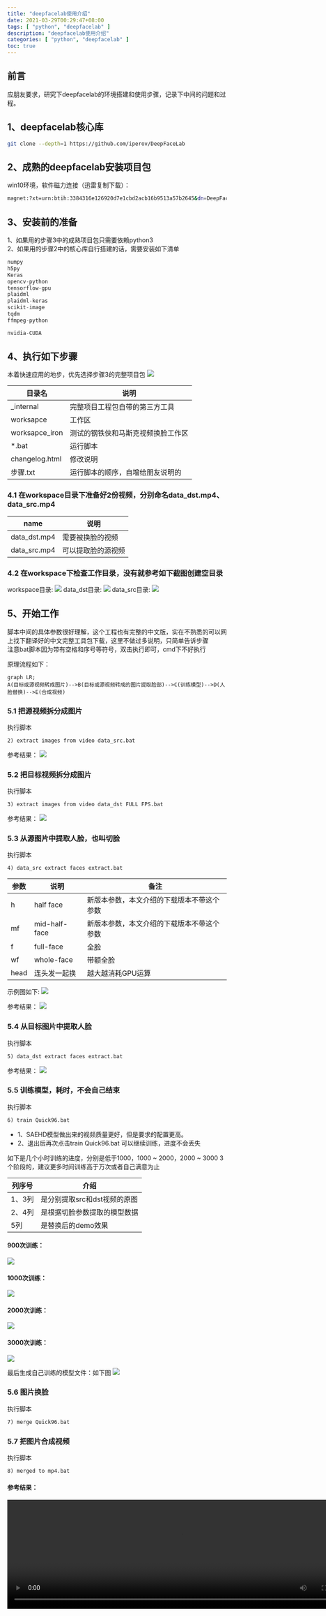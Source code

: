 ```yaml
---
title: "deepfacelab使用介绍"
date: 2021-03-29T00:29:47+08:00
tags: [ "python", "deepfacelab" ]
description: "deepfacelab使用介绍"
categories: [ "python", "deepfacelab" ]
toc: true
---
```


## 前言
应朋友要求，研究下deepfacelab的环境搭建和使用步骤，记录下中间的问题和过程。

## 1、deepfacelab核心库
```bash
git clone --depth=1 https://github.com/iperov/DeepFaceLab
```
## 2、成熟的deepfacelab安装项目包
win10环境，软件磁力连接（迅雷复制下载）：
```bash
magnet:?xt=urn:btih:3384316e126920d7e1cbd2acb16b9513a57b2645&dn=DeepFaceLab&tr=udp%3a%2f%2ftracker.coppersurfer.tk%3a6969%2fannounce
```

## 3、安装前的准备
1、如果用的步骤3中的成熟项目包只需要依赖python3  
2、如果用的步骤2中的核心库自行搭建的话，需要安装如下清单
```python
numpy
h5py
Keras
opencv-python
tensorflow-gpu
plaidml
plaidml-keras
scikit-image
tqdm
ffmpeg-python

nvidia-CUDA
```

## 4、执行如下步骤
本着快速应用的地步，优先选择步骤3的完整项目包
![](/posts/deepface/menu.png)

目录名|说明
-|-
_internal|完整项目工程包自带的第三方工具
worksapce|工作区
worksapce_iron|测试的钢铁侠和马斯克视频换脸工作区
*.bat|运行脚本
changelog.html|修改说明
步骤.txt|运行脚本的顺序，自增给朋友说明的

### 4.1 在workspace目录下准备好2份视频，分别命名data_dst.mp4、data_src.mp4
name|说明
-|-
data_dst.mp4|需要被换脸的视频
data_src.mp4|可以提取脸的源视频

### 4.2 在workspace下检查工作目录，没有就参考如下截图创建空目录
workspace目录:
![](/posts/deepface/workspace.png)
data_dst目录:
![](/posts/deepface/dst.png)
data_src目录:
![](/posts/deepface/src.png)

## 5、开始工作
脚本中间的具体参数很好理解，这个工程也有完整的中文版，实在不熟悉的可以网上找下翻译好的中文完整工具包下载，这里不做过多说明，只简单告诉步骤  
注意bat脚本因为带有空格和序号等符号，双击执行即可，cmd下不好执行

原理流程如下：

```mermaid
graph LR;
A(目标或源视频转成图片)-->B(目标或源视频转成的图片提取脸部)-->C(训练模型)-->D(人脸替换)-->E(合成视频)
```
### 5.1 把源视频拆分成图片
执行脚本
```bat
2) extract images from video data_src.bat
```
参考结果：
![](/posts/deepface/srcpic.png)

### 5.2 把目标视频拆分成图片
执行脚本
```bat
3) extract images from video data_dst FULL FPS.bat
```
参考结果：
![](/posts/deepface/dstpic.png)

### 5.3 从源图片中提取人脸，也叫切脸
执行脚本
```bat
4) data_src extract faces extract.bat
```
参数|说明|备注
-|-|-
h|half face|新版本参数，本文介绍的下载版本不带这个参数
mf|mid-half-face|新版本参数，本文介绍的下载版本不带这个参数
f|full-face|全脸
wf|whole-face|带额全脸
head|连头发一起换|越大越消耗GPU运算

示例图如下:
![](/posts/deepface/demo.png)

参考结果：
![](/posts/deepface/srcface.png)

### 5.4 从目标图片中提取人脸
执行脚本
```bat
5) data_dst extract faces extract.bat
```
参考结果：
![](/posts/deepface/dstface.png)

### 5.5 训练模型，耗时，不会自己结束
执行脚本
```bat
6) train Quick96.bat
```
- 1、SAEHD模型做出来的视频质量更好，但是要求的配置更高。  
- 2、退出后再次点击train Quick96.bat 可以继续训练，进度不会丢失  

如下是几个小时训练的进度，分别是低于1000，1000 ~ 2000，2000 ~ 3000 3个阶段的，建议更多时间训练高于万次或者自己满意为止

列序号|介绍
-|-
1、3列|是分别提取src和dst视频的原图  
2、4列|是根据切脸参数提取的模型数据  
5列|是替换后的demo效果  

#### 900次训练：
![](/posts/deepface/900.png)
#### 1000次训练：
![](/posts/deepface/1000.png)
#### 2000次训练：
![](/posts/deepface/2000.png)
#### 3000次训练：
![](/posts/deepface/3000.png)

最后生成自己训练的模型文件：如下图
![](/posts/deepface/model.png)

### 5.6 图片换脸
执行脚本
```bat
7) merge Quick96.bat
```

### 5.7 把图片合成视频
执行脚本
```bat
8) merged to mp4.bat
```
#### 参考结果：
<video src="/posts/deepface/result.mp4" width="800px" height="250px" controls="controls"></video>